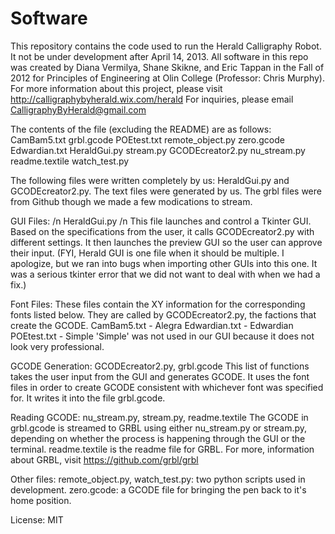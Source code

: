 Software
====

This repository contains the code used to run the Herald Calligraphy Robot.
It not be under development after April 14, 2013.
All software in this repo was created by Diana Vermilya, Shane Skikne, and Eric Tappan in the Fall of 2012 for 
Principles of Engineering at Olin College (Professor: Chris Murphy).
For more information about this project, please visit http://calligraphybyherald.wix.com/herald
For inquiries, please email CalligraphyByHerald@gmail.com


The contents of the file (excluding the README) are as follows:
CamBam5.txt       grbl.gcode      POEtest.txt     remote_object.py  zero.gcode
Edwardian.txt     HeraldGui.py    stream.py
GCODEcreator2.py  nu_stream.py    readme.textile  watch_test.py

The following files were written completely by us: HeraldGui.py and GCODEcreator2.py. 
The text files were generated by us. 
The grbl files were from Github though we made a few modications to stream.

GUI Files: /n
HeraldGui.py /n
This file launches and control a Tkinter GUI.  Based on the specifications from the user,
it calls GCODEcreator2.py with different settings. It then launches the preview GUI so the user can approve their input.
(FYI, Herald GUI is one file when it should be multiple. I apologize, but we ran into bugs when importing other GUIs into this one.
It was a serious tkinter error that we did not want to deal with when we had a fix.)


Font Files:
These files contain the XY information for the corresponding fonts listed below.
They are called by GCODEcreator2.py, the factions that create the GCODE.
CamBam5.txt - Alegra
Edwardian.txt - Edwardian
POEtest.txt - Simple
'Simple' was not used in our GUI because it does not look very professional.

GCODE Generation:
GCODEcreator2.py, grbl.gcode
This list of functions takes the user input from the GUI and generates GCODE.
It uses the font files in order to create GCODE consistent with whichever
  font was specified for.
It writes it into the file grbl.gcode.

Reading GCODE:
nu_stream.py, stream.py, readme.textile
The GCODE in grbl.gcode is streamed to GRBL using either nu_stream.py or stream.py,
depending on whether the process is happening through the GUI or the terminal.
readme.textile is the readme file for GRBL.  For more, information about GRBL,
visit https://github.com/grbl/grbl

Other files:
remote_object.py, watch_test.py: two python scripts used in development.
zero.gcode: a GCODE file for bringing the pen back to it's home position.


License: MIT
